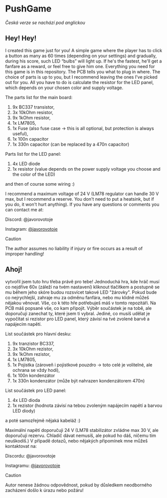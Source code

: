 # PushGame

_Česká verze se nachází pod anglickou_

## Hey! Hey!

I created this game just for you! A simple game where the player has to click a button as many as 60 times (depending on your settings) and gradually, during his score, such LED “bulbs” will light up. If he's the fastest, he'll get a fanfare as a reward, or feel free to give him one. Everything you need for this game is in this repository. The PCB tells you what to plug in where. The choice of parts is up to you, but I recommend leaving the ones I've picked out for you. All you have to do is calculate the resistor for the LED panel, which depends on your chosen color and supply voltage.

The parts list for the main board:
1. 9x BC337 transistor,
2. 3x 10kOhm resistor,
3. 9x 1kOhm resistor,
4. 1x LM7805,
5. 1x Fuse (also fuse case -> this is all optional, but protection is always useful),
6. 1x 100n capacitor
7. 1x 330n capacitor (can be replaced by a 470n capacitor)

Parts list for the LED panel:
1. 4x LED diode
2. 1x resistor (value depends on the power supply voltage you choose and the color of the LED)

and then of course some wiring :)

I recommend a maximum voltage of 24 V (LM78 regulator can handle 30 V max, but I recommend a reserve. You don't need to put a heatsink, but if you do, it won't hurt anything). If you have any questions or comments you can contact me at:


Discord: @javorovotoje

Instagram: [@javorovotoje](https://instagram.com/javorovotoje)

> [!CAUTION]
> The author assumes no liability if injury or fire occurs as a result of improper handling!

## Ahoj!

vytvořil jsem tuto hru třeba právě pro tebe! Jednoduchá hra, kde hráč musí co nejdříve 60x (záleží na tvém nastavení) kliknout tlačítkem a postupně se mu během jeho skóre budou rozsvícet takové LED "žárovky". Pokud bude co nejrychlejší, zahraje mu za odměnu fanfára, nebo mu klidně můžeš nějakou věnovat. Vše, co k této hře potřebuješ máš v tomto repozitáři. Na PCB máš popsané vše, co kam připojit. Výběr součástek je na tobě, ale doporučuji zanechat ty, které jsem ti vybral. Jediné, co musíš udělat je vypočítat si rezistor pro LED panel, který závisí na tvé zvolené barvě a napájecím napětí.

List součástek pro hlavní desku:
1. 9x tranzistor BC337,
2. 3x 10kOhm rezistor,
3. 9x 1kOhm rezistor,
4. 1x LM7805,
5. 1x Pojistka (zároveň i pojistkové pouzdro -> toto celé je volitelné, ale ochrana se vždy hodí),
6. 1x 100n kondenzátor
7. 1x 330n kondenzátor (může být nahrazen kondenzátorem 470n)

List součástek pro LED panel:
1. 4x LED dioda
2. 1x rezistor (hodnota závisí na tebou zvoleným napájecím napětí a barvou LED diody)

a poté samozřejmě nějaká kabeláž :)

Maximální napětí doporučuji 24 V (LM78 stabilizátor zvládne max 30 V, ale doporučuji rezervu. Chladič dávat nemusíš, ale pokud ho dáš, ničemu tím neuškodíš.) V případě dotazů, nebo nějakých připomínek mne můžeš kontaktovat na:

Discordu: @javorovotoje

Instagramu: [@javorovotoje](https://instagram.com/javorovotoje)

> [!CAUTION]
> Autor nenese žádnou odpovědnost, pokud by důsledkem neodborného zacházení došlo k úrazu nebo požáru!
